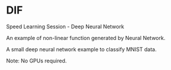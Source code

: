 # DIF

Speed Learning Session - Deep Neural Network 

An example of non-linear function generated by Neural Network.  

A small deep neural network example to classify MNIST data.

Note: No GPUs required.
